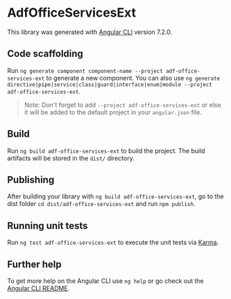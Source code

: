 # AdfOfficeServicesExt

This library was generated with [Angular CLI](https://github.com/angular/angular-cli) version 7.2.0.

## Code scaffolding

Run `ng generate component component-name --project adf-office-services-ext` to generate a new component. You can also use `ng generate directive|pipe|service|class|guard|interface|enum|module --project adf-office-services-ext`.
> Note: Don't forget to add `--project adf-office-services-ext` or else it will be added to the default project in your `angular.json` file. 

## Build

Run `ng build adf-office-services-ext` to build the project. The build artifacts will be stored in the `dist/` directory.

## Publishing

After building your library with `ng build adf-office-services-ext`, go to the dist folder `cd dist/adf-office-services-ext` and run `npm publish`.

## Running unit tests

Run `ng test adf-office-services-ext` to execute the unit tests via [Karma](https://karma-runner.github.io).

## Further help

To get more help on the Angular CLI use `ng help` or go check out the [Angular CLI README](https://github.com/angular/angular-cli/blob/master/README.md).
